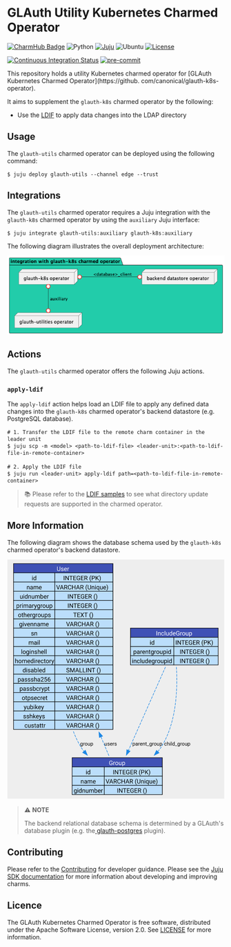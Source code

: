 # GLAuth Utility Kubernetes Charmed Operator

[![CharmHub Badge](https://charmhub.io/glauth-utils/badge.svg)](https://charmhub.io/glauth-utils)
![Python](https://img.shields.io/python/required-version-toml?label=Python&tomlFilePath=https://raw.githubusercontent.com/canonical/glauth-utils/main/pyproject.toml)
[![Juju](https://img.shields.io/badge/Juju%20-3.0+-%23E95420)](https://github.com/juju/juju)
![Ubuntu](https://img.shields.io/badge/Ubuntu-22.04-E95420?label=Ubuntu&logo=ubuntu&logoColor=white)
[![License](https://img.shields.io/github/license/canonical/glauth-utils?label=License)](https://github.com/canonical/glauth-k8s-operator/blob/main/LICENSE)

[![Continuous Integration Status](https://github.com/canonical/glauth-utils/actions/workflows/on_push.yaml/badge.svg?branch=main)](https://github.com/canonical/glauth-utils/actions?query=branch%3Amain)
[![pre-commit](https://img.shields.io/badge/pre--commit-enabled-brightgreen?logo=pre-commit)](https://github.com/pre-commit/pre-commit)

This repository holds a utility Kubernetes charmed operator
for [GLAuth Kubernetes Charmed Operator](https://github.
com/canonical/glauth-k8s-operator).

It aims to supplement the `glauth-k8s` charmed operator by the following:

- Use the [LDIF](https://en.wikipedia.org/wiki/LDAP_Data_Interchange_Format) to
  apply data changes into the LDAP directory

## Usage

The `glauth-utils` charmed operator can be deployed using the following command:

```shell
$ juju deploy glauth-utils --channel edge --trust
```

## Integrations

The `glauth-utils` charmed operator requires a Juju integration with the
`glauth-k8s` charmed operator by using the `auxiliary` Juju interface:

```shell
$ juju integrate glauth-utils:auxiliary glauth-k8s:auxiliary
```

The following diagram illustrates the overall deployment architecture:

![deployment](img/integration.png)

## Actions

The `glauth-utils` charmed operator offers the following Juju actions.

### `apply-ldif`

The `apply-ldif` action helps load an LDIF file to apply any defined data
changes into the `glauth-k8s` charmed operator's backend datastore (e.g.
PostgreSQL database).

```shell
# 1. Transfer the LDIF file to the remote charm container in the leader unit
$ juju scp -m <model> <path-to-ldif-file> <leader-unit>:<path-to-ldif-file-in-remote-container>

# 2. Apply the LDIF file
$ juju run <leader-unit> apply-ldif path=<path-to-ldif-file-in-remote-container>
```

> 📚 Please refer to the [LDIF samples](SAMPLES.md) to see what directory update
> requests are supported in the charmed operator.

## More Information

The following diagram shows the database schema used by the `glauth-k8s`
charmed operator's backend datastore.

![database_schema](img/database_schema_diagram.svg)

> ⚠️ **NOTE**
>
> The backend relational database schema is determined by a GLAuth's database
> plugin (e.g. the[ glauth-postgres](https://github.com/glauth/glauth-postgres)
> plugin).

## Contributing

Please refer to the [Contributing](CONTRIBUTING.md) for developer guidance.
Please see the [Juju SDK documentation](https://juju.is/docs/sdk) for more
information about developing and improving charms.

## Licence

The GLAuth Kubernetes Charmed Operator is free software, distributed under the
Apache Software License, version 2.0.
See [LICENSE](LICENSE) for more information.
